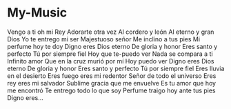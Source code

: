 # My-Music
Vengo a ti oh mi Rey
Adorarte otra vez
Al cordero y león
Al eterno y gran Dios
Yo te entrego mi ser
Majestuoso señor
Me inclino a tus pies
Mi perfume hoy te doy
Digno eres Dios eterno
De gloria y honor
Eres santo y perfecto
Tú por siempre fiel
Hoy que te-puedo ver
Nada se compara a ti
Infinito amor
Que en la cruz murió por mí
Hoy puedo ver
Digno eres Dios eterno
De gloria y honor
Eres santo y perfecto
Tú por siempre fiel
Eres lluvia en el desierto
Eres fuego eres mi redentor
Señor de todo el universo
Eres rey eres mi salvador
Sublime gracia que me envuelve
Es tu amor que hoy me encontró
Te entrego todo lo que soy
Perfume traigo hoy ante tus pies
Digno eres…
